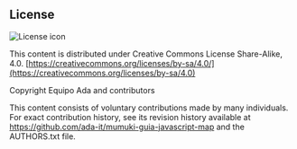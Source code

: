 ## License
![License icon](https://licensebuttons.net/l/by-sa/3.0/88x31.png)

This content is distributed under Creative Commons License Share-Alike, 4.0. [https://creativecommons.org/licenses/by-sa/4.0/](https://creativecommons.org/licenses/by-sa/4.0)

Copyright Equipo Ada and contributors

This content consists of voluntary contributions made by many
individuals. For exact contribution history, see its revision history
available at https://github.com/ada-it/mumuki-guia-javascript-map and the AUTHORS.txt file.

